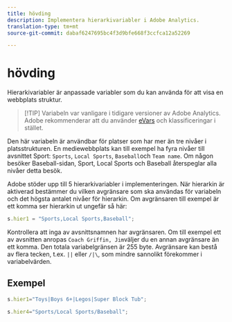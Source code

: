 ```yaml
---
title: hövding
description: Implementera hierarkivariabler i Adobe Analytics.
translation-type: tm+mt
source-git-commit: dabaf6247695bc4f3d9bfe668f3ccfca12a52269

---
```



# hövding

Hierarkivariabler är anpassade variabler som du kan använda för att visa en webbplats struktur.

>[!TIP] Variabeln var vanligare i tidigare versioner av Adobe Analytics. Adobe rekommenderar att du använder [eVars](evar.md) och klassificeringar i stället.

Den här variabeln är användbar för platser som har mer än tre nivåer i platsstrukturen. En mediewebbplats kan till exempel ha fyra nivåer till avsnittet Sport: `Sports`, `Local Sports`, `Baseball`och `Team name`. Om någon besöker Baseball-sidan, Sport, Local Sports och Baseball återspeglar alla nivåer detta besök.

Adobe stöder upp till 5 hierarkivariabler i implementeringen. När hierarkin är aktiverad bestämmer du vilken avgränsare som ska användas för variabeln och det högsta antalet nivåer för hierarkin. Om avgränsaren till exempel är ett komma ser hierarkin ut ungefär så här:

```js
s.hier1 = "Sports,Local Sports,Baseball";
```

Kontrollera att inga av avsnittsnamnen har avgränsaren. Om till exempel ett av avsnitten anropas `Coach Griffin, Jim`väljer du en annan avgränsare än ett komma. Den totala variabelgränsen är 255 byte. Avgränsare kan bestå av flera tecken, t.ex. `||` eller `/|\`, som mindre sannolikt förekommer i variabelvärden.

## Exempel

```js
s.hier1="Toys|Boys 6+|Legos|Super Block Tub";
```

```js
s.hier4="Sports/Local Sports/Baseball";
```
